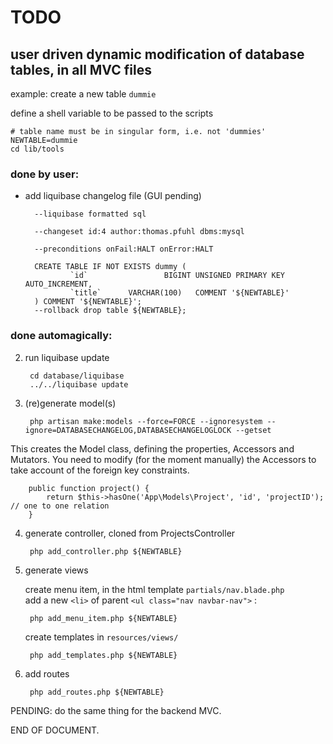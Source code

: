 # TODO 


## user driven dynamic modification of database tables, in all MVC files

example: create a new table `dummie`

define a shell variable to be passed to the scripts

    # table name must be in singular form, i.e. not 'dummies'
    NEWTABLE=dummie 
    cd lib/tools


### done by user: 
- add liquibase changelog file (GUI pending)

        --liquibase formatted sql

        --changeset id:4 author:thomas.pfuhl dbms:mysql

        --preconditions onFail:HALT onError:HALT

        CREATE TABLE IF NOT EXISTS dummy (
                `id`                 BIGINT	UNSIGNED PRIMARY KEY AUTO_INCREMENT,
                `title`      VARCHAR(100)	COMMENT '${NEWTABLE}'
        ) COMMENT '${NEWTABLE}';
        --rollback drop table ${NEWTABLE};


### done automagically: 
2. run liquibase update

        cd database/liquibase   
        ../../liquibase update   

3. (re)generate model(s)

        php artisan make:models --force=FORCE --ignoresystem --ignore=DATABASECHANGELOG,DATABASECHANGELOGLOCK --getset

This creates the Model class, defining the properties, Accessors and Mutators.
You need to modify (for the moment manually) the Accessors to take account of the foreign key constraints.

        public function project() {
            return $this->hasOne('App\Models\Project', 'id', 'projectID'); // one to one relation
        }

4. generate controller, cloned from ProjectsController

        php add_controller.php ${NEWTABLE}

5. generate views

    create menu item, in the html template `partials/nav.blade.php`   
    add a new `<li>` of parent `<ul class="nav navbar-nav">` :

        php add_menu_item.php ${NEWTABLE}

    create templates in  `resources/views/`

        php add_templates.php ${NEWTABLE}

6. add routes

        php add_routes.php ${NEWTABLE}


PENDING: do the same thing for the backend MVC.


END OF DOCUMENT.